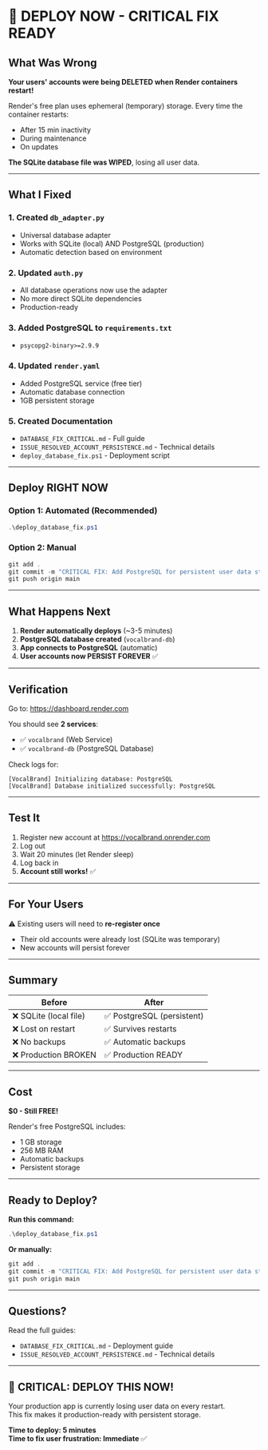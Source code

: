 # 🚀 DEPLOY NOW - CRITICAL FIX READY

## What Was Wrong
**Your users' accounts were being DELETED when Render containers restart!**

Render's free plan uses ephemeral (temporary) storage. Every time the container restarts:
- After 15 min inactivity
- During maintenance
- On updates

**The SQLite database file was WIPED**, losing all user data.

---

## What I Fixed

### 1. Created `db_adapter.py`
- Universal database adapter
- Works with SQLite (local) AND PostgreSQL (production)
- Automatic detection based on environment

### 2. Updated `auth.py`
- All database operations now use the adapter
- No more direct SQLite dependencies
- Production-ready

### 3. Added PostgreSQL to `requirements.txt`
- `psycopg2-binary>=2.9.9`

### 4. Updated `render.yaml`
- Added PostgreSQL service (free tier)
- Automatic database connection
- 1GB persistent storage

### 5. Created Documentation
- `DATABASE_FIX_CRITICAL.md` - Full guide
- `ISSUE_RESOLVED_ACCOUNT_PERSISTENCE.md` - Technical details
- `deploy_database_fix.ps1` - Deployment script

---

## Deploy RIGHT NOW

### Option 1: Automated (Recommended)
```powershell
.\deploy_database_fix.ps1
```

### Option 2: Manual
```powershell
git add .
git commit -m "CRITICAL FIX: Add PostgreSQL for persistent user data storage"
git push origin main
```

---

## What Happens Next

1. **Render automatically deploys** (~3-5 minutes)
2. **PostgreSQL database created** (`vocalbrand-db`)
3. **App connects to PostgreSQL** (automatic)
4. **User accounts now PERSIST FOREVER** ✅

---

## Verification

Go to: https://dashboard.render.com

You should see **2 services**:
- ✅ `vocalbrand` (Web Service)
- ✅ `vocalbrand-db` (PostgreSQL Database)

Check logs for:
```
[VocalBrand] Initializing database: PostgreSQL
[VocalBrand] Database initialized successfully: PostgreSQL
```

---

## Test It

1. Register new account at https://vocalbrand.onrender.com
2. Log out
3. Wait 20 minutes (let Render sleep)
4. Log back in
5. **Account still works!** ✅

---

## For Your Users

⚠️ Existing users will need to **re-register once**
- Their old accounts were already lost (SQLite was temporary)
- New accounts will persist forever

---

## Summary

| Before | After |
|--------|-------|
| ❌ SQLite (local file) | ✅ PostgreSQL (persistent) |
| ❌ Lost on restart | ✅ Survives restarts |
| ❌ No backups | ✅ Automatic backups |
| ❌ Production BROKEN | ✅ Production READY |

---

## Cost
**$0 - Still FREE!**

Render's free PostgreSQL includes:
- 1 GB storage
- 256 MB RAM
- Automatic backups
- Persistent storage

---

## Ready to Deploy?

**Run this command:**
```powershell
.\deploy_database_fix.ps1
```

**Or manually:**
```powershell
git add .
git commit -m "CRITICAL FIX: Add PostgreSQL for persistent user data storage"
git push origin main
```

---

## Questions?

Read the full guides:
- `DATABASE_FIX_CRITICAL.md` - Deployment guide
- `ISSUE_RESOLVED_ACCOUNT_PERSISTENCE.md` - Technical details

---

## 🎯 CRITICAL: DEPLOY THIS NOW!

Your production app is currently losing user data on every restart.  
This fix makes it production-ready with persistent storage.

**Time to deploy: 5 minutes**  
**Time to fix user frustration: Immediate** ✅
